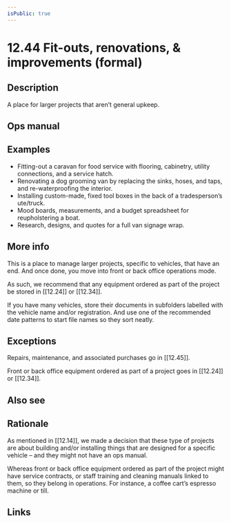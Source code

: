 ```yaml
---
isPublic: true
---
```


# 12.44 Fit-outs, renovations, & improvements (formal)

## Description

A place for larger projects that aren’t general upkeep.

## Ops manual

## Examples

- Fitting-out a caravan for food service with flooring, cabinetry, utility connections, and a service hatch.
- Renovating a dog grooming van by replacing the sinks, hoses, and taps, and re-waterproofing the interior.
- Installing custom-made, fixed tool boxes in the back of a tradesperson’s ute/truck.
- Mood boards, measurements, and a budget spreadsheet for reupholstering a boat.
- Research, designs, and quotes for a full van signage wrap.

## More info

This is a place to manage larger projects, specific to vehicles, that have an end. And once done, you move into front or back office operations mode.

As such, we recommend that any equipment ordered as part of the project be stored in [[12.24]] or [[12.34]].

If you have many vehicles, store their documents in subfolders labelled with the vehicle name and/or registration. And use one of the recommended date patterns to start file names so they sort neatly.

## Exceptions

Repairs, maintenance, and associated purchases go in [[12.45]].

Front or back office equipment ordered as part of a project goes in [[12.24]] or [[12.34]].

## Also see

## Rationale

As mentioned in [[12.14]], we made a decision that these type of projects are about building and/or installing things that are designed for a specific vehicle – and they might not have an ops manual.

Whereas front or back office equipment ordered as part of the project might have service contracts, or staff training and cleaning manuals linked to them, so they belong in operations. For instance, a coffee cart’s espresso machine or till.

## Links
